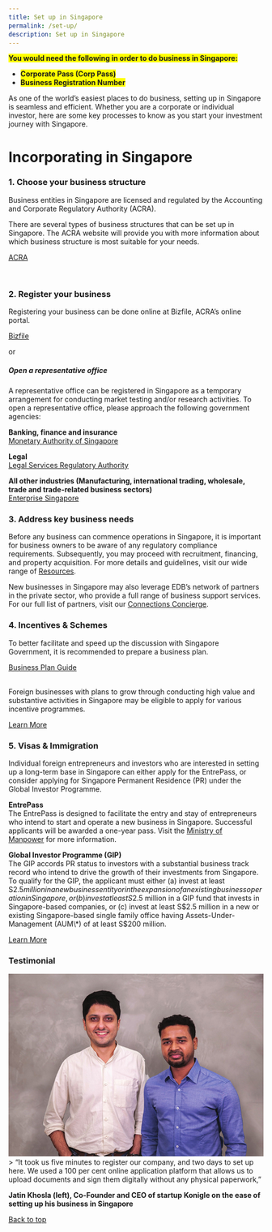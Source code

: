 ```yaml
---
title: Set up in Singapore
permalink: /set-up/
description: Set up in Singapore
---
```

<span style="background-color: #FFFF00">**You would need the following in order to do business in Singapore:**
	
*  <span style="background-color: #FFFF00">**Corporate Pass (Corp Pass)**
*   <span style="background-color: #FFFF00">**Business Registration Number**</span>


As one of the world’s easiest places to do business, setting up in Singapore is seamless and efficient. Whether you are a corporate or individual investor, here are some key processes to know as you start your investment journey with Singapore.


# Incorporating in Singapore

<h3>1. Choose your business structure</h3>

Business entities in Singapore are licensed and regulated by the Accounting and Corporate Regulatory Authority (ACRA).

There are several types of business structures that can be set up in Singapore. The ACRA website will provide you with more information about which business structure is most suitable for your needs.
			
[ACRA](https://www.acra.gov.sg/)

<br>
	
<h3>2. Register your business</h3>

Registering your business can be done online at Bizfile, ACRA’s online portal.
	
[Bizfile](https://www.bizfile.gov.sg/ngbbizfileinternet/faces/oracle/webcenter/portalapp/pages/BizfileHomepage.jspx?_afrWindowId=null&amp;_adf.ctrl-state=s37uihuo9_4)

or<br>
<h5>Open a representative office</h5>

A representative office can be registered in Singapore as a temporary arrangement for conducting market testing and/or research activities. To open a representative office, please approach the following government agencies:

<b>Banking, finance and insurance</b><br>
[Monetary Authority of Singapore](https://www.mas.gov.sg/)

<b>Legal</b><br>
[Legal Services Regulatory Authority](https://eservices.mlaw.gov.sg/LSRA/lsra-home)

<b>All other industries (Manufacturing, international trading, wholesale, trade and trade-related business sectors)</b><br>
[Enterprise Singapore](https://www.enterprisesg.gov.sg/e-services/representative-office/representative-office)

<h3>3. Address key business needs</h3>

Before any business can commence operations in Singapore, it is important for business owners to be aware of any regulatory compliance requirements. Subsequently, you may proceed with recruitment, financing, and property acquisition. For more details and guidelines, visit our wide range of 
[Resources](https://www.edb.gov.sg/en/useful-links.html).

New businesses in Singapore may also leverage EDB’s network of partners in the private sector, who provide a full range of business support services. For our full list of partners, visit our [Connections Concierge](https://www.edb.gov.sg/connections-concierge.html).


<h3>4. Incentives &amp; Schemes</h3>

To better facilitate and speed up the discussion with Singapore Government, it is recommended to prepare a business plan.<br>
	
[Business Plan Guide](https://www.edb.gov.sg/content/dam/edb-en/setting-up-in-singapore/how-to-set-up/Business%20Plan%20Guide.pdf)<br>
	<br>

Foreign businesses with plans to grow through conducting high value and substantive activities in Singapore may be eligible to apply for various incentive programmes.<br>
	
[Learn More](https://www.edb.gov.sg/en/how-we-help/incentives-and-schemes.html)

<h3>5. Visas &amp; Immigration</h3>

Individual foreign entrepreneurs and investors who are interested in setting up a long-term base in Singapore can either apply for the EntrePass, or consider applying for Singapore Permanent Residence (PR) under the Global Investor Programme.

<b>EntrePass </b><br>
The EntrePass is designed to facilitate the entry and stay of entrepreneurs who intend to start and operate a new business in Singapore.&nbsp;Successful applicants will be awarded a one-year pass. Visit the&nbsp;[Ministry of Manpower](http://www.mom.gov.sg/passes-and-permits/entrepass)&nbsp;for more information.

<b>Global Investor Programme (GIP) </b><br>
The GlP accords PR status to investors with a substantial business track record who intend to drive the growth of their investments from Singapore. To qualify for the GIP, the applicant must either (a) invest at least S$2.5 million in a new business entity or in the expansion of an existing business operation in Singapore, or (b) invest at least S$2.5 million in a GIP fund that invests in Singapore-based companies, or (c) invest at least S$2.5 million in a new or existing Singapore-based single family office having Assets-Under-Management (AUM\*) of at least S$200 million.&nbsp;

[Learn More](https://www.edb.gov.sg/en/how-we-help/global-investor-programme.html)

<h3>Testimonial</h3>

![](/images/Set-up-testimonial.png)
<br>
&gt; “It took us five minutes to register our company, and two days to set up here. We used a 100 per cent online application platform that allows us to upload documents and sign them digitally without any physical paperwork,”


<b>Jatin Khosla (left), Co-Founder and CEO of startup Konigle
on the ease of setting up his business in Singapore</b><br>

[Back to top](#incorporating-in-singapore)</span></span>